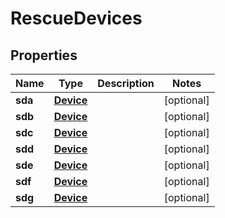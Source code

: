 
# RescueDevices

## Properties
Name | Type | Description | Notes
------------ | ------------- | ------------- | -------------
**sda** | [**Device**](Device.md) |  |  [optional]
**sdb** | [**Device**](Device.md) |  |  [optional]
**sdc** | [**Device**](Device.md) |  |  [optional]
**sdd** | [**Device**](Device.md) |  |  [optional]
**sde** | [**Device**](Device.md) |  |  [optional]
**sdf** | [**Device**](Device.md) |  |  [optional]
**sdg** | [**Device**](Device.md) |  |  [optional]




